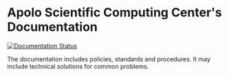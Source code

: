 # Apolo Scientific Computing Center's Documentation

[![Documentation Status](https://readthedocs.org/projects/apolo-docs/badge/?version=latest)](http://apolo-docs.readthedocs.io/en/latest/?badge=latest)

The documentation includes policies, standards and procedures. It may
include technical solutions for common problems.
